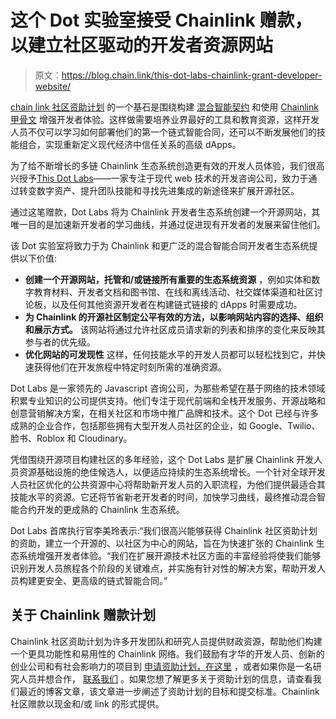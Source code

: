# 这个 Dot 实验室接受 Chainlink 赠款，以建立社区驱动的开发者资源网站

> 原文：<https://blog.chain.link/this-dot-labs-chainlink-grant-developer-website/>

[chain link 社区资助计划](https://chain.link/community/grants) 的一个基石是围绕构建 [混合智能契约](https://blog.chain.link/hybrid-smart-contracts-explained/) 和使用 [Chainlink 甲骨文](https://blog.chain.link/what-is-chainlink/) 增强开发者体验。这样做需要培养业界最好的工具和教育资源，这样开发人员不仅可以学习如何部署他们的第一个链式智能合同，还可以不断发展他们的技能组合，实现重新定义现代经济中信任关系的高级 dApps。

为了给不断增长的多链 Chainlink 生态系统创造更有效的开发人员体验，我们很高兴授予[This Dot Labs](https://www.thisdot.co)——一家专注于现代 web 技术的开发咨询公司，致力于通过转变数字资产、提升团队技能和寻找先进集成的新途径来扩展开源社区。

通过这笔赠款，Dot Labs 将为 Chainlink 开发者生态系统创建一个开源网站，其唯一目的是加速新开发者的学习曲线，并通过促进现有开发者的发展来留住他们。

该 Dot 实验室将致力于为 Chainlink 和更广泛的混合智能合同开发者生态系统提供以下价值:

*   **创建一个开源网站，托管和/或链接所有重要的生态系统资源** ，例如实体和数字教育材料、开发者文档和图书馆、在线和离线活动、社交媒体渠道和社区讨论板，以及任何其他资源开发者在构建链式链接的 dApps 时需要成功。
*   **为 Chainlink 的开源社区制定公平有效的方法，以影响网站内容的选择、组织和展示方式。** 该网站将通过允许社区成员请求新的列表和排序的变化来反映其参与者的优先级。
*   **优化网站的可发现性** 这样，任何技能水平的开发人员都可以轻松找到它，并快速获得他们在开发旅程中特定时刻所需的准确资源。

Dot Labs 是一家领先的 Javascript 咨询公司，为那些希望在基于网络的技术领域积累专业知识的公司提供支持。他们专注于现代前端和全栈开发服务、开源战略和创意营销解决方案，在相关社区和市场中推广品牌和技术。这个 Dot 已经与许多成熟的企业合作，包括那些拥有大型开发人员社区的企业，如 Google、Twilio、脸书、Roblox 和 Cloudinary。

凭借围绕开源项目构建社区的多年经验，这个 Dot Labs 是扩展 Chainlink 开发人员资源基础设施的绝佳候选人，以便适应持续的生态系统增长。一个针对全球开发人员社区优化的公共资源中心将帮助新开发人员的入职流程，为他们提供最适合其技能水平的资源。它还将节省新老开发者的时间，加快学习曲线，最终推动混合智能合约开发的更成熟的 Chainlink 生态系统。

Dot Labs 首席执行官李美玲表示:“我们很高兴能够获得 Chainlink 社区资助计划的资助，建立一个开源的、以社区为中心的网站，旨在为快速扩张的 Chainlink 生态系统增强开发者体验。“我们在扩展开源技术社区方面的丰富经验将使我们能够识别开发人员旅程各个阶段的关键难点，并实施有针对性的解决方案，帮助开发人员构建更安全、更高级的链式智能合同。”

## 关于 Chainlink 赠款计划

Chainlink 社区资助计划为许多开发团队和研究人员提供财政资源，帮助他们构建一个更具功能性和易用性的 Chainlink 网络。我们鼓励有才华的开发人员、创新的创业公司和有社会影响力的项目到 [申请资助计划，在这里](https://chainlinkgrants.typeform.com/to/efEbsq) ，或者如果你是一名研究人员并想合作， [联系我们](/cdn-cgi/l/email-protection#8efcebfdebeffcede6ceede6efe7e0e2e7e0e5e2efecfda0ede1e3) 。如果您想了解更多关于资助计划的信息，请查看我们最近的博客文章[](https://blog.chain.link/introducing-the-chainlink-community-grant-program/)，该文章进一步阐述了资助计划的目标和提交标准。Chainlink 社区赠款以现金和/或 link 的形式提供。